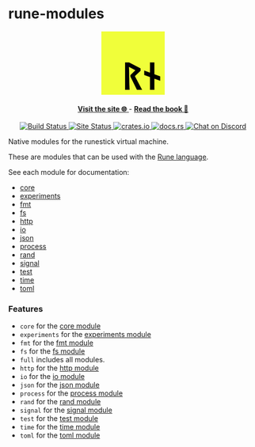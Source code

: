 # rune-modules

<div align="center">
    <img alt="Rune Logo" src="https://raw.githubusercontent.com/rune-rs/rune/master/assets/icon.png" />
</div>

<br>

<div align="center">
<a href="https://rune-rs.github.io">
    <b>Visit the site 🌐</b>
</a>
-
<a href="https://rune-rs.github.io/book/">
    <b>Read the book 📖</b>
</a>
</div>

<br>

<div align="center">
<a href="https://github.com/rune-rs/rune/actions">
    <img alt="Build Status" src="https://github.com/rune-rs/rune/workflows/Build/badge.svg">
</a>

<a href="https://github.com/rune-rs/rune/actions">
    <img alt="Site Status" src="https://github.com/rune-rs/rune/workflows/Site/badge.svg">
</a>

<a href="https://crates.io/crates/rune">
    <img alt="crates.io" src="https://img.shields.io/crates/v/rune.svg">
</a>

<a href="https://docs.rs/rune">
    <img alt="docs.rs" src="https://docs.rs/rune/badge.svg">
</a>

<a href="https://discord.gg/v5AeNkT">
    <img alt="Chat on Discord" src="https://img.shields.io/discord/558644981137670144.svg?logo=discord&style=flat-square">
</a>
</div>

Native modules for the runestick virtual machine.

These are modules that can be used with the [Rune language].

[Rune Language]: https://rune-rs.github.io

See each module for documentation:
* [core]
* [experiments]
* [fmt]
* [fs]
* [http]
* [io]
* [json]
* [process]
* [rand]
* [signal]
* [test]
* [time]
* [toml]

### Features

* `core` for the [core module][toml]
* `experiments` for the [experiments module][experiments]
* `fmt` for the [fmt module][fmt]
* `fs` for the [fs module][fs]
* `full` includes all modules.
* `http` for the [http module][http]
* `io` for the [io module][io]
* `json` for the [json module][json]
* `process` for the [process module][process]
* `rand` for the [rand module][rand]
* `signal` for the [signal module][signal]
* `test` for the [test module][test]
* `time` for the [time module][time]
* `toml` for the [toml module][toml]

[core]: https://docs.rs/rune-modules/0/rune_modules/core/
[experiments]: https://docs.rs/rune-modules/0/rune_modules/experiments/
[fmt]: https://docs.rs/rune-modules/0/rune_modules/fmt/
[fs]: https://docs.rs/rune-modules/0/rune_modules/fs/
[http]: https://docs.rs/rune-modules/0/rune_modules/http/
[io]: https://docs.rs/rune-modules/0/rune_modules/io/
[json]: https://docs.rs/rune-modules/0/rune_modules/json/
[process]: https://docs.rs/rune-modules/0/rune_modules/process/
[rand]: https://docs.rs/rune-modules/0/rune_modules/rand/
[signal]: https://docs.rs/rune-modules/0/rune_modules/signal/
[test]: https://docs.rs/rune-modules/0/rune_modules/test/
[time]: https://docs.rs/rune-modules/0/rune_modules/time/
[toml]: https://docs.rs/rune-modules/0/rune_modules/toml/
